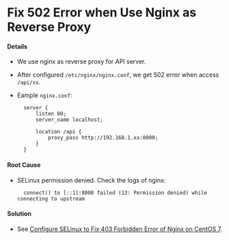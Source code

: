 # Fix 502 Error when Use Nginx as Reverse Proxy

#### Details
* We use nginx as reverse proxy for API server.
* After configured `/etc/nginx/nginx.conf`, we get 502 error when access `/api/xx`.
* Eample `nginx.conf`:

        server {
            listen 80;
            server_name localhost;

            location /api {
                proxy_pass http://192.168.1.xx:8000;
            }
        }


#### Root Cause
* SELinux permission denied.
Check the logs of nginx:

        connect() to [::1]:8000 failed (13: Permission denied) while connecting to upstream 

#### Solution
* See [Configure SELinux to Fix 403 Forbidden Error of Nginx on CentOS 7](https://github.com/northbright/Notes/blob/master/nginx/configure-selinux-to-fix-403-forbidden-error-of-nginx-on-centos.md).
